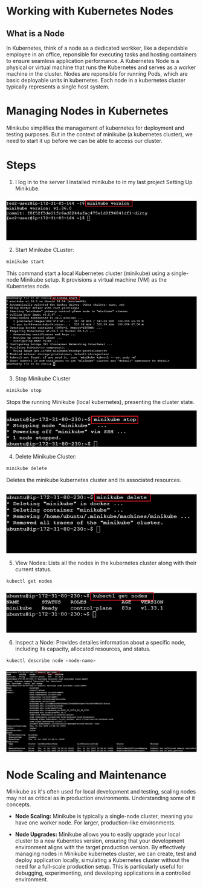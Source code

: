 # Working with Kubernetes Nodes

## What is a Node

In Kubernetes, think of a node as a dedicated workker, like a dependable employee in an office, reponsible for executing tasks and hosting containers to ensure seamless application performance. A Kubernetes Node is a physical or virtual machine that runs the Kubernetes and serves as a worker machine in the cluster. Nodes are reponsible for running Pods, which are basic deployable units in kubernetes. Each node in a kubernetes cluster typically represents a single host system.

# Managing Nodes in Kubernetes

Minikube simplifies the management of kubernetes for deployment and testing purposes. But in the context of minikube (a kubernetes cluster), we need to start it up before we can be able to access our cluster.

# Steps

1. I log in to the server I installed minikube to in my last project Setting Up Minikube.

![](./Images/1.%20minikube-version.png)


2. Start Minikube CLuster:

``` bash
minikube start
```
This command start a local Kubernetes cluster (minikube) using a single-node Minikube setup. It provisions a virtual machine (VM) as the Kubernetes node.

![](./Images/2.%20minikube-install.png)


3. Stop Minikube Cluster

``` bash
minikube stop
```

Stops the running Minikube (local kubernetes), presenting the cluster state.


![](./Images/3.%20minikube%20stop.png)


4. Delete Minikube Cluster:

``` bash
minikube delete
```

Deletes the minikube kubernetes cluster and its associated resources.

![](./Images/4.%20minikube%20delete.png)


5. View Nodes: Lists all the nodes in the kubernetes cluster along with their current status.

``` bash
kubectl get nodes
```

![](./Images/5.%20kubectl.png)


6. Inspect a Node: Provides detailes information about a specific node, including its capacity, allocated resources, and status.

``` bash
kubectl describe node <node-name>
```

![](./Images/5.%20kubectl-get.png)


# Node Scaling and Maintenance

Minikube as it's often used for local development and testing, scaling nodes may not as critical as in production environments. Understanding some of it concepts.

- **Node Scaling:** Minikube is typically a single-node cluster, meaning you have one worker node. For larger, production-like environments.

- **Node Upgrades:** Minikube allows you to easily upgrade your local cluster to a new Kuberntes version, ensuring that your development environment aligns with the target production version.
By effectively managing nodes in Minikube kubernetes cluster, we can create, test and deploy application locally, simulating a Kubernetes cluster without the need for a full-scale production setup. This is particularly useful for debugging, experimenting, and developing applications in a controlled environment.
